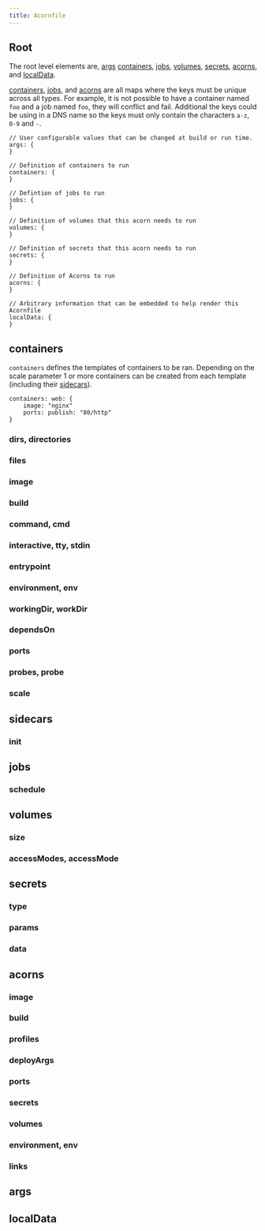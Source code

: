 ```yaml
---
title: Acornfile
---
```


## Root

The root level elements are,
[args](#args)
[containers](#containers),
[jobs](#jobs),
[volumes](#volumes),
[secrets](#secrets),
[acorns](#acorns),
and [localData](#localData).

[containers](#containers),
[jobs](#jobs), and
[acorns](#acorns) are all maps where the keys must be unique across all types. For example, it is
not possible to have a container named `foo` and a job named `foo`, they will conflict and fail. Additional
the keys could be using in a DNS name so the keys must only contain the characters `a-z`, `0-9` and `-`.

```cue
// User configurable values that can be changed at build or run time.
args: {
}

// Definition of containers to run
containers: {
}

// Defintion of jobs to run
jobs: {
}

// Definition of volumes that this acorn needs to run
volumes: {
}

// Definition of secrets that this acorn needs to run
secrets: {
}

// Definition of Acorns to run
acorns: {
}

// Arbitrary information that can be embedded to help render this Acornfile
localData: {
}
```
## containers

`containers` defines the templates of containers to be ran. Depending on the 
scale parameter 1 or more containers can be created from each template (including their [sidecars](#sidecars)).

```cue
containers: web: {
	image: "nginx"
	ports: publish: "80/http"
}
```

### dirs, directories
### files
### image
### build
### command, cmd
### interactive, tty, stdin
### entrypoint
### environment, env
### workingDir, workDir
### dependsOn
### ports
### probes, probe
### scale

## sidecars
### init

## jobs
### schedule

## volumes
### size
### accessModes, accessMode

## secrets
### type
### params
### data

## acorns
### image
### build
### profiles
### deployArgs
### ports
### secrets
### volumes
### environment, env
### links

## args
## localData
